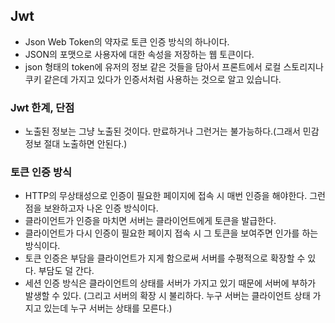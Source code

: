 ## Jwt
- Json Web Token의 약자로 토큰 인증 방식의 하나이다.
- JSON의 포맷으로 사용자에 대한 속성을 저장하는 웹 토큰이다.
- json 형태의 token에 유저의 정보 같은 것들을 담아서 프론트에서 로컬 스토리지나 쿠키 같은데 가지고 있다가 인증서처럼 사용하는 것으로 알고 있습니다.
### Jwt 한계, 단점
- 노출된 정보는 그냥 노출된 것이다. 만료하거나 그런거는 불가능하다.(그래서 민감 정보 절대 노출하면 안된다.)

### 토큰 인증 방식
- HTTP의 무상태성으로 인증이 필요한 페이지에 접속 시 매번 인증을 해야한다. 그런점을 보완하고자 나온 인증 방식이다.
- 클라이언트가 인증을 마치면 서버는 클라이언트에게 토큰을 발급한다.
- 클라이언트가 다시 인증이 필요한 페이지 접속 시 그 토큰을 보여주면 인가를 하는 방식이다.
- 토큰 인증은 부담을 클라이언트가 지게 함으로써 서버를 수평적으로 확장할 수 있다. 부담도 덜 간다.
- 세션 인증 방식은 클라이언트의 상태를 서버가 가지고 있기 때문에 서버에 부하가 발생할 수 있다. (그리고 서버의 확장 시 불리하다. 누구 서버는 클라이언트 상태 가지고 있는데 누구 서버는 상태를 모른다.)
